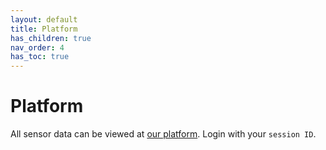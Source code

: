 ```yaml
---
layout: default
title: Platform
has_children: true
nav_order: 4
has_toc: true
---
```


# Platform

All sensor data can be viewed at [our platform](www.dramco.be/projects/iwast/platform).
Login with your `session ID`.


